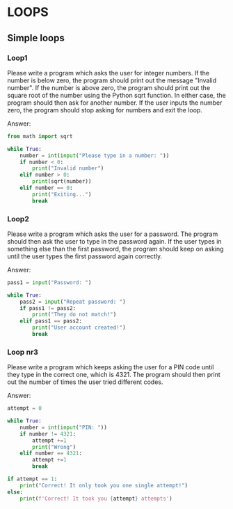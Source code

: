 # LOOPS

## Simple loops

### Loop1

Please write a program which asks the user for integer numbers.
  If the number is below zero, the program should print out the message "Invalid number".
  If the number is above zero, the program should print out the square root of the number using the Python sqrt function.
  In either case, the program should then ask for another number.
  If the user inputs the number zero, the program should stop asking for numbers and exit the loop.

Answer:
```python
from math import sqrt

while True:
    number = int(input("Please type in a number: "))
    if number < 0: 
        print("Invalid number")
    elif number > 0:
        print(sqrt(number))
    elif number == 0:
        print("Exiting...")
        break
```
### Loop2
Please write a program which asks the user for a password. The program should then ask the user to type in the password again. If the user types in something else than the first password, the program should keep on asking until the user types the first password again correctly.

Answer:
```python
pass1 = input("Password: ")

while True:
    pass2 = input("Repeat password: ")
    if pass1 != pass2:
        print("They do not match!")
    elif pass1 == pass2:
        print("User account created!")
        break
```

### Loop nr3
Please write a program which keeps asking the user for a PIN code until they type in the correct one, which is 4321. The program should then print out the number of times the user tried different codes.

Answer:
```python
attempt = 0

while True:
    number = int(input("PIN: "))
    if number != 4321:
        attempt +=1
        print("Wrong")
    elif number == 4321:
        attempt +=1
        break

if attempt == 1:
    print("Correct! It only took you one single attempt!")
else:
    print(f'Correct! It took you {attempt} attempts')
```
